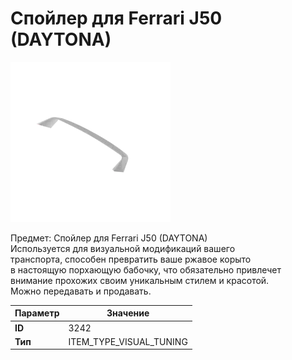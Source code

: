 # Спойлер для Ferrari J50 (DAYTONA)

![Item Image](../img/3242.webp?raw=true)

Предмет: Спойлер для Ferrari J50 (DAYTONA)<br>Используется для визуальной модификаций вашего<br>транспорта, способен превратить ваше ржавое корыто<br>в настоящую порхающую бабочку, что обязательно привлечет<br>внимание прохожих своим уникальным стилем и красотой.<br>Можно передавать и продавать.


| Параметр | Значение |
|----------|----------|
| **ID** | 3242 |
| **Тип** | ITEM_TYPE_VISUAL_TUNING |

